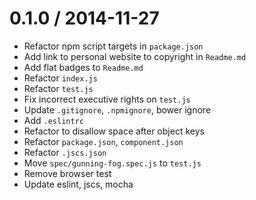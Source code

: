 
0.1.0 / 2014-11-27
==================

 * Refactor npm script targets in `package.json`
 * Add link to personal website to copyright in `Readme.md`
 * Add flat badges to `Readme.md`
 * Refactor `index.js`
 * Refactor `test.js`
 * Fix incorrect executive rights on `test.js`
 * Update `.gitignore`, `.npmignore`, bower ignore
 * Add `.eslintrc`
 * Refactor to disallow space after object keys
 * Refactor `package.json`, `component.json`
 * Refactor `.jscs.json`
 * Move `spec/gunning-fog.spec.js` to `test.js`
 * Remove browser test
 * Update eslint, jscs, mocha
